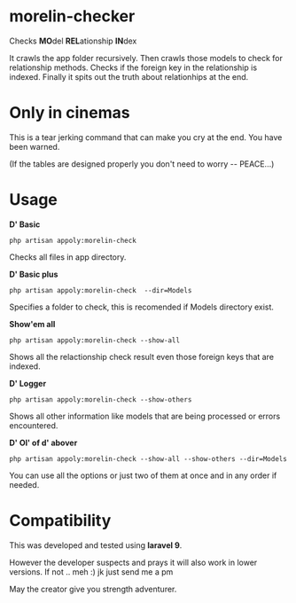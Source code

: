 # morelin-checker
Checks **MO**del **REL**ationship **IN**dex

It crawls the app folder recursively. Then crawls those models to check for relationship methods.
Checks if the foreign key in the relationship is indexed. Finally it spits out the truth about relationhips at the end.

# Only in cinemas
This is a tear jerking command that can make you cry at the end. You have been warned.

(If the tables are designed properly you don't need to worry -- PEACE...)

# Usage
**D' Basic**

`php artisan appoly:morelin-check`

Checks all files in app directory.


**D' Basic plus**

`php artisan appoly:morelin-check  --dir=Models`

Specifies a folder to check, this is recomended if Models directory exist.


**Show'em all**

`php artisan appoly:morelin-check --show-all`

Shows all the relactionship check result even those foreign keys that are indexed.


**D' Logger**

`php artisan appoly:morelin-check --show-others`

Shows all other information like models that are being processed or errors encountered.


**D' Ol' of d' abover**

`php artisan appoly:morelin-check --show-all --show-others --dir=Models`

You can use all the options or just two of them at once and in any order if needed.


# Compatibility
This was developed and tested using **laravel 9**.

However the developer suspects and prays it will also work in lower versions. If not .. meh :) jk just send me a pm

May the creator give you strength adventurer.
